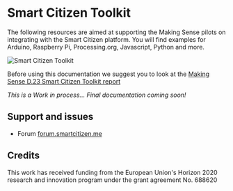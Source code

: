 Smart Citizen Toolkit
=====================

The following resources are aimed at supporting the Making Sense pilots on integrating with the Smart Citizen platform. You will find examples for Arduino, Raspberry Pi, Processing.org, Javascript, Python and more.

![Smart Citizen Toolkit](https://cdn.rawgit.com/fablabbcn/smartcitizen-toolkit/24b35418/img.jpg)

Before using this documentation we suggest you to look at the [Making Sense D.23 Smart Citizen Toolkit report](http://making-sense.eu/wp-content/uploads/2016/08/Making-Sense-D23-Smart-Citizen-Toolkit.pdf)

*This is a Work in process... Final documentation coming soon!*

## Support and issues

* Forum [forum.smartcitizen.me](http://forum.smartcitizen.me)

## Credits

This work has received funding from the European Union's Horizon 2020 research and innovation program under the grant agreement No. 688620